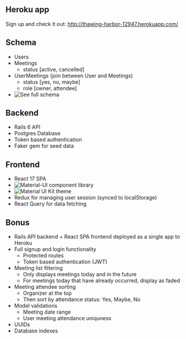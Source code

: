 ## Heroku app
  Sign up and check it out: http://thawing-harbor-12947.herokuapp.com/

## Schema
  * Users
  * Meetings
    - status [active, cancelled]
  * UserMeetings (join between User and Meetings)
    - status [yes, no, maybe]
    - role [owner, attendee]
  * ![See full schema](db/schema.rb)

## Backend
  * Rails 6 API
  * Postgres Database
  * Token based authentication
  * Faker gem for seed data

## Frontend
  * React 17 SPA
  * ![Material-UI component library](https://material-ui.com/)
  * ![Material UI Kit theme](https://material-ui.com/store/items/devias-kit/)
  * Redux for managing user session (synced to localStorage)
  * React Query for data fetching

## Bonus
  * Rails API backend + React SPA frontend deployed as a single app to Heroku
  * Full signup and login functionality
      - Protected routes
      - Token based authentication (JWT)
  * Meeting list filtering
      - Only displays meetings today and in the future
      - For meetings today that have already occurred, display as faded
  * Meeting attendee sorting
      - Organizer at the top
      - Then sort by attendance status: Yes, Maybe, No
  * Model validations
      - Meeting date range
      - User meeting attendance uniquness
  * UUIDs
  * Database indexes
